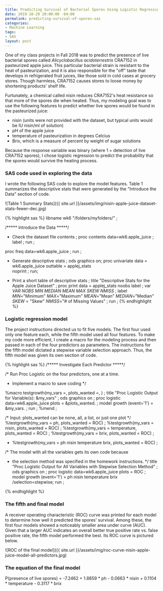 ```yaml
---
title: Predicting Survival of Bacterial Spores Using Logistic Regression in SAS
date: 2019-10-20 20:00:00 -04:00
permalink: predicting-survival-of-spores-sas
categories:
- Machine Learning
tags:
- SAS
layout: post
---
```


One of my class projects in Fall 2018 was to predict the presence of live bacterial spores called  <i>Alicyclobacillus acidoterrestris</i> CRA7152 in pasteurized apple juice. This particular bacterial strain is resistant to the heat of pasteurization, and it is also responsible for the "off" taste that develops in refrigerated fruit juices, like those sold in cold cases at grocery stores. Though harmless, CRA7152 causes stores to loose money by shortening products' shelf life. 

Furtunately, a chemical called nisin reduces CRA7152's heat resistance so that more of the spores die when heated. Thus, my modeling goal was to use the following features to predict whether live spores would be found in the pasteurized juice:
<ul>
	<li>nisin (units were not provided with the dataset, but typical units would be IU nisin/ml of solution)</li>
	<li>pH of the apple juice</li>
	<li>temperature of pasteurization in degrees Celcius</li>
	<li>Brix, which is a measure of percent by weight of sugar solutions</li>
</ul>

Because the response variable was binary (where 1 = detection of live CRA7152 spores), I chose logistic regression to predict the probability that the spores would survive the heating process. 

### SAS code used in exploring the data
I wrote the following SAS code to explore the model features. Table 1 summarizes the descriptive stats that were generated by the "Introduce the Data" section of code. 

 ![Table 1 Summary Stats]({{ site.url }}/assets/img/nisin-apple-juice-dataset-stats-fewer-dec.jpg)

{% highlight sas %}
libname wk6 "/folders/myfolders/" ;

/***** Introduce the Data *****/

* Check the dataset file contents ;
proc contents data=wk6.apple_juice ;
	label ;
run ;

proc freq data=wk6.apple_juice ;
run ;

* Generate descriptive stats ;
ods graphics on;
proc univariate data = wk6.apple_juice 
	outtable = applej_stats  
	noprint	;
run;

* Print a short table of descriptive stats ;
title "Descriptive Stats for the Apple Juice Dataset" ;
proc print data = applej_stats
	noobs label ;
	var _VAR_ _NOBS_ _MIN_ _MEDIAN_ _MEAN_ _MAX_ _SKEW_ _NMISS_ ;
	label 
		_MIN_="Minimum" 
		_MAX_="Maximum" 
		_MEAN_="Mean" 
		_MEDIAN_="Median" 
		_SKEW_ = "Skew"
		_NMISS_="# of Missing Values" ;
run ;
{% endhighlight %}

### Logistic regression model
The project instructions directed us to fit five models. The first four used only one feature each, while the fifth model used all four features. To make my code more efficient, I create a macro for the modeling process and then passed in each of the four predictors as parameters. The instructions for the fifth model dictated a stepwise variable selection approach. Thus, the fifth model was given its own section of code. 

{% highlight sas %}
/***** Investigate Each Predictor *****/

/* Run Proc Logistic on the four predictors, one at a time. 
* Implement a macro to save coding */

%macro testgrowth(my_vars =, plots_wanted =,  ) ;
	title "Proc Logistic Output for Variable(s): &my_vars" ;
	ods graphics on ;
	proc logistic data=wk6.apple_juice
		plots = &plots_wanted. ;
		model growth (event='1') = &my_vars. ;
	run ;
%mend ;

/* Input: plots_wanted can be none, all, a list, or just one plot */
%testgrowth(my_vars = ph, plots_wanted = ROC) ;
%testgrowth(my_vars = nisin, plots_wanted = ROC) ;
%testgrowth(my_vars = temperature, plots_wanted = ROC) ;
%testgrowth(my_vars = brix, plots_wanted = ROC) ;
* %testgrowth(my_vars = ph nisin temperature brix, plots_wanted = ROC) ;

/* The model with all the variables gets its own code because 
*  the selection method was specified in the homework instructions. */
title "Proc Logistic Output for All Variables with Stepwise Selection Method" ;
	ods graphics on ;
proc logistic data=wk6.apple_juice
	plots = ROC ;
	model growth (event='1') = ph nisin temperature brix
		/selection=stepwise;
run ;
	
{% endhighlight %}

### The fifth and final model
A receiver operating characteristic (ROC) curve was printed for each model to determine how well it predicted the spores' survival. Among these, the first four models showed a noticeably smaller area under curve (AUC). Given that a larger AUC indicates an overall better true positive rate vs. false positive rate, the fifth model performed the best. Its ROC curve is pictured below.

![ROC of the final model]({{ site.url }}/assets/img/roc-curve-nisin-apple-juice-model-all-predictors.jpg)

### The equation of the final model
P(presence of live spores) = -7.2462 + 1.8859 * ph - 0.0663 * nisin + 0.1104 * temperature - 0.3117 * brix

